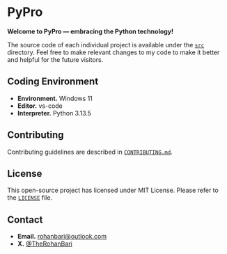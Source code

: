 # PyPro

**Welcome to PyPro — embracing the Python technology!**

The source code of each individual project is available under the [`src`](./src)
directory. Feel free to make relevant changes to my code to
make it better and helpful for the future visitors.

## Coding Environment

-   **Environment.** Windows 11
-   **Editor.** vs-code
-   **Interpreter.** Python 3.13.5

## Contributing

Contributing guidelines are described in [`CONTRIBUTING.md`](./CONTRIBUTING.md).

## License

This open-source project has licensed under MIT License.
Please refer to the [`LICENSE`](./LICENSE) file.

## Contact

-   **Email.** rohanbari@outlook.com
-   **X.** [@TheRohanBari](https://x.com/TheRohanBari)
